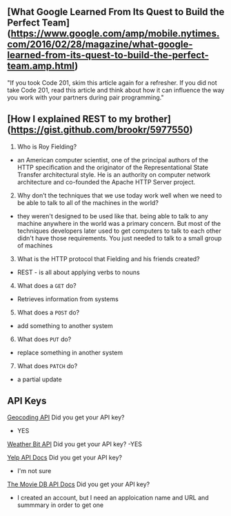 
## [What Google Learned From Its Quest to Build the Perfect Team] (https://www.google.com/amp/mobile.nytimes.com/2016/02/28/magazine/what-google-learned-from-its-quest-to-build-the-perfect-team.amp.html)

"If you took Code 201, skim this article again for a refresher. If you did not take Code 201, read this article and think about how it can influence the way you work with your partners during pair programming."

## [How I explained REST to my brother] (https://gist.github.com/brookr/5977550)

1. Who is Roy Fielding?
- an American computer scientist, one of the principal authors of the HTTP specification and the originator of the Representational State Transfer architectural style. He is an authority on computer network architecture and co-founded the Apache HTTP Server project.

2. Why don’t the techniques that we use today work well when we need to be able to talk to all of the machines in the world?
- they weren't designed to be used like that. being able to talk to any machine anywhere in the world was a primary concern. But most of the techniques developers later used to get computers to talk to each other didn't have those requirements. You just needed to talk to a small group of machines

3. What is the HTTP protocol that Fielding and his friends created?
- REST - is all about applying verbs to nouns

4. What does a `GET` do?
- Retrieves information from systems

5. What does a `POST` do?
- add something to another system

6. What does `PUT` do?
- replace something in another system

7. What does `PATCH` do?
- a partial update

## API Keys

[Geocoding API](https://locationiq.com/)
Did you get your API key?
- YES

[Weather Bit API]( https://www.weatherbit.io/)
Did you get your API key?
-YES

[Yelp API Docs]( https://www.yelp.com/developers/documentation/v3/business_search)
Did you get your API key?
- I'm not sure

[The Movie DB API Docs]( https://developers.themoviedb.org/3/getting-started/introduction)
Did you get your API key?
- I created an account, but I need an apploication name and URL and summmary in order to get one
